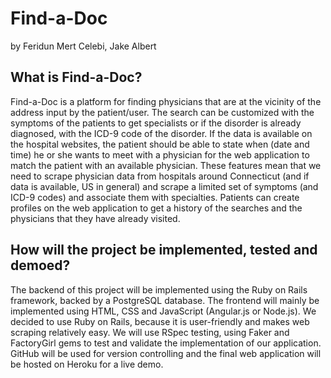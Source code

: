 Find-a-Doc
==============

by Feridun Mert Celebi, Jake Albert

What is Find-a-Doc?
--------------

Find-a-Doc is a platform for finding physicians that are at the vicinity of the address input by the patient/user. The search can be customized with the symptoms of the patients to get specialists or if the disorder is already diagnosed, with the ICD-9 code of the disorder. If the data is available on the hospital websites, the patient should be able to state when (date and time) he or she wants to meet with a physician for the web application to match the patient with an available physician. These features mean that we need to scrape physician data from hospitals around Connecticut (and if data is available, US in general) and scrape a limited set of symptoms (and ICD-9 codes) and associate them with specialties. Patients can create profiles on the web application to get a history of the searches and the physicians that they have already visited.

How will the project be implemented, tested and demoed?
--------------

The backend of this project will be implemented using the Ruby on Rails framework, backed by a PostgreSQL database. The frontend will mainly be implemented using HTML, CSS and JavaScript (Angular.js or Node.js). We decided to use Ruby on Rails, because it is user-friendly and makes web scraping relatively easy. We will use RSpec testing, using Faker and FactoryGirl gems to test and validate the implementation of our application. GitHub will be used for version controlling and the final web application will be hosted on Heroku for a live demo.
